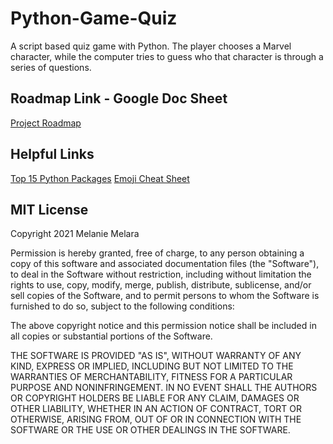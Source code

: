 # Python-Game-Quiz
A script based quiz game with Python. The player chooses a Marvel character, while the computer tries to guess who that character is through a series of questions.

## Roadmap Link - Google Doc Sheet
[Project Roadmap](https://docs.google.com/document/d/1njpe0lDotimlDmbdTYptpcPT7MfbXtR4Yu8W9PG63ik/edit)

## Helpful Links 
[Top 15 Python Packages](https://python.land/top-15-python-packages)
[Emoji Cheat Sheet](https://www.webfx.com/tools/emoji-cheat-sheet)

## MIT License
Copyright 2021 Melanie Melara

Permission is hereby granted, free of charge, to any person obtaining a copy of this software and associated documentation files (the "Software"), to deal in the Software without restriction, including without limitation the rights to use, copy, modify, merge, publish, distribute, sublicense, and/or sell copies of the Software, and to permit persons to whom the Software is furnished to do so, subject to the following conditions:

The above copyright notice and this permission notice shall be included in all copies or substantial portions of the Software.

THE SOFTWARE IS PROVIDED "AS IS", WITHOUT WARRANTY OF ANY KIND, EXPRESS OR IMPLIED, INCLUDING BUT NOT LIMITED TO THE WARRANTIES OF MERCHANTABILITY, FITNESS FOR A PARTICULAR PURPOSE AND NONINFRINGEMENT. IN NO EVENT SHALL THE AUTHORS OR COPYRIGHT HOLDERS BE LIABLE FOR ANY CLAIM, DAMAGES OR OTHER LIABILITY, WHETHER IN AN ACTION OF CONTRACT, TORT OR OTHERWISE, ARISING FROM, OUT OF OR IN CONNECTION WITH THE SOFTWARE OR THE USE OR OTHER DEALINGS IN THE SOFTWARE.
